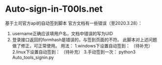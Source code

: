 # Auto-sign-in-T00ls.net
基于土司官方api的自动签到脚本
官方文档有一些错误（至2020.3.28）：
  1.  username正确应该填用户名，文档中错误的写为UID
  2.  登录接口返回的formhash是错误的，与签到页面的不符。
此脚本对上述问题做了修正，可正常使用。
用法：
1.windows下设置自动签到：
  （待补充）
2.linux下设置自动签到：
    （待补充）
3.手动签到一次：
  python3 Auto_tools_signin.py
